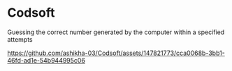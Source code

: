 # Codsoft
Guessing the correct number generated by the computer within a specified attempts


https://github.com/ashikha-03/Codsoft/assets/147821773/cca0068b-3bb1-46fd-ad1e-54b944995c06

